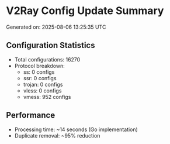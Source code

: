 # V2Ray Config Update Summary
Generated on: 2025-08-06 13:25:35 UTC

## Configuration Statistics
- Total configurations: 16270
- Protocol breakdown:
  - ss: 0 configs
  - ssr: 0 configs
  - trojan: 0 configs
  - vless: 0 configs
  - vmess: 952 configs

## Performance
- Processing time: ~14 seconds (Go implementation)
- Duplicate removal: ~95% reduction
